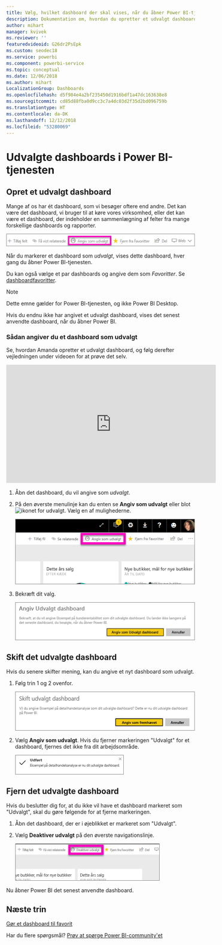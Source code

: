 ```yaml
---
title: Vælg, hvilket dashboard der skal vises, når du åbner Power BI-tjenesten
description: Dokumentation om, hvordan du opretter et udvalgt dashboard i Power BI-tjenesten
author: mihart
manager: kvivek
ms.reviewer: ''
featuredvideoid: G26dr2PsEpk
ms.custom: seodec18
ms.service: powerbi
ms.component: powerbi-service
ms.topic: conceptual
ms.date: 12/06/2018
ms.author: mihart
LocalizationGroup: Dashboards
ms.openlocfilehash: d5f984e4a2bf235450d1916bdf1a47dc163638e8
ms.sourcegitcommit: cd85d88fba0d9cc3c7a4dc03d2f35d2bd096759b
ms.translationtype: HT
ms.contentlocale: da-DK
ms.lasthandoff: 12/12/2018
ms.locfileid: "53280069"
---
```

# <a name="featured-dashboards-in-power-bi-service"></a>Udvalgte dashboards i Power BI-tjenesten
## <a name="create-a-featured-dashboard"></a>Opret et udvalgt dashboard
Mange af os har ét dashboard, som vi besøger oftere end andre.  Det kan være det dashboard, vi bruger til at køre vores virksomhed, eller det kan være et dashboard, der indeholder en sammenlægning af felter fra mange forskellige dashboards og rapporter.

![angiv som udvalgt ikon](./media/end-user-featured/power-bi-feature-nav.png)

Når du markerer et dashboard som *udvalgt*, vises dette dashboard, hver gang du åbner Power BI-tjenesten.  

Du kan også vælge et par dashboards og angive dem som *Favoritter*. Se [dashboardfavoritter](end-user-favorite.md).

> [!NOTE] 
>Dette emne gælder for Power BI-tjenesten, og ikke Power BI Desktop.

Hvis du endnu ikke har angivet et udvalgt dashboard, vises det senest anvendte dashboard, når du åbner Power BI.  

### <a name="to-set-a-dashboard-as-featured"></a>Sådan angiver du et dashboard som **udvalgt**
Se, hvordan Amanda opretter et udvalgt dashboard, og følg derefter vejledningen under videoen for at prøve det selv.

<iframe width="560" height="315" src="https://www.youtube.com/embed/G26dr2PsEpk" frameborder="0" allowfullscreen></iframe>



1. Åbn det dashboard, du vil angive som *udvalgt*. 
2. På den øverste menulinje kan du enten se **Angiv som udvalgt** eller blot ![ikonet for udvalgt ](./media/end-user-featured/power-bi-featured-icon.png). Vælg en af mulighederne.
   
    ![Angiv som udvalgt ikon](./media/end-user-featured/power-bi-set-as-featured.png)
3. Bekræft dit valg.
   
    ![angiv udvalgt dashboard](./media/end-user-featured/power-bi-create-featured.png)

## <a name="change-the-featured-dashboard"></a>Skift det udvalgte dashboard
Hvis du senere skifter mening, kan du angive et nyt dashboard som udvalgt.

1. Følg trin 1 og 2 ovenfor.
   
    ![Vinduet Skift udvalgt dashboard](./media/end-user-featured/power-bi-change-feature.png)
2. Vælg **Angiv som udvalgt**. Hvis du fjerner markeringen "Udvalgt" for et dashboard, fjernes det ikke fra dit arbejdsområde.  
   
    ![meddelelse om fuldførelse](./media/end-user-featured/power-bi-success.png)

## <a name="remove-the-featured-dashboard"></a>Fjern det udvalgte dashboard
Hvis du beslutter dig for, at du ikke vil have et dashboard markeret som "Udvalgt", skal du gøre følgende for at fjerne markeringen.

1. Åbn det dashboard, der er i øjeblikket er markeret som "Udvalgt".
2. Vælg **Deaktiver udvalgt** på den øverste navigationslinje.
   
    ![slet udvalgt](./media/end-user-featured/power-bi-unfeature.png)

Nu åbner Power BI det senest anvendte dashboard.  

## <a name="next-steps"></a>Næste trin
[Gør et dashboard til favorit](end-user-favorite.md)

Har du flere spørgsmål? [Prøv at spørge Power BI-community'et](http://community.powerbi.com/)

